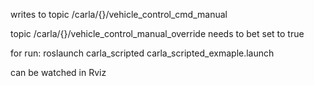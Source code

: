 writes to topic /carla/{}/vehicle_control_cmd_manual

topic /carla/{}/vehicle_control_manual_override needs to bet set to true

for run: roslaunch carla_scripted carla_scripted_exmaple.launch

can be watched in Rviz
